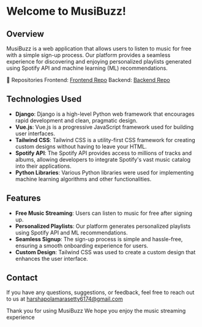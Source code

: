 # Welcome to MusiBuzz!  

## Overview  
MusiBuzz is a web application that allows users to listen to music for free with a simple sign-up process. Our platform provides a seamless experience for discovering and enjoying personalized playlists generated using Spotify API and machine learning (ML) recommendations.

📂 Repositories
Frontend: [Frontend Repo](https://github.com/Harsha0431/Django-Vue-Music-API-Frontend)
Backend: [Backend Repo](https://github.com/Harsha0431/MusiBuzz_Django)

## Technologies Used  

- **Django**: Django is a high-level Python web framework that encourages rapid development and clean, pragmatic design.  
- **Vue.js**: Vue.js is a progressive JavaScript framework used for building user interfaces.  
- **Tailwind CSS**: Tailwind CSS is a utility-first CSS framework for creating custom designs without having to leave your HTML.  
- **Spotify API**: The Spotify API provides access to millions of tracks and albums, allowing developers to integrate Spotify's vast music catalog into their applications.  
- **Python Libraries**: Various Python libraries were used for implementing machine learning algorithms and other functionalities.  


## Features   

- **Free Music Streaming**: Users can listen to music for free after signing up.  
- **Personalized Playlists**: Our platform generates personalized playlists using Spotify API and ML recommendations.  
- **Seamless Signup**: The sign-up process is simple and hassle-free, ensuring a smooth onboarding experience for users.  
- **Custom Design**: Tailwind CSS was used to create a custom design that enhances the user interface.  

  
## __Contact__
If you have any questions, suggestions, or feedback, feel free to reach out to us at [harshapolamarasetty6174@gmail.com](mailto:harshapolamarasetty6174@gmail.com)  

Thank you for using MusiBuzz We hope you enjoy the music streaming experience
